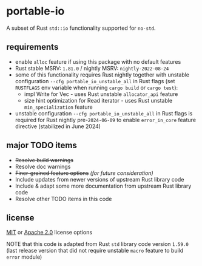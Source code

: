 # portable-io

A subset of Rust `std::io` functionality supported for `no-std`.

## requirements

- enable `alloc` feature if using this package with no default features
- Rust stable MSRV: `1.81.0` / nightly MSRV: `nightly-2022-08-24`
- some of this functionality requires Rust nightly together with unstable configuration `--cfg portable_io_unstable_all` in Rust flags (set `RUSTFLAGS` env variable when running `cargo build` or `cargo test`):
  - impl Write for Vec - uses Rust unstable `allocator_api` feature
  - size hint optimization for Read iterator - uses Rust unstable `min_specialization` feature
- unstable configuration `--cfg portable_io_unstable_all` in Rust flags is required for Rust nightly pre-`2024-06-09` to enable `error_in_core` feature directive (stabilized in June 2024)

## major TODO items

- ~~Resolve build warnings~~
- Resolve doc warnings
- ~~Finer-grained feature options~~ _(for future consideration)_
- Include updates from newer versions of upstream Rust library code
- Include & adapt some more documentation from upstream Rust library code
- Resolve other TODO items in this code

## license

[MIT](./LICENSE-MIT) or [Apache 2.0](./LICENSE-APACHE) license options

NOTE that this code is adapted from Rust `std` library code version `1.59.0`
(last release version that did not require unstable `macro` feature to build `error` module)
